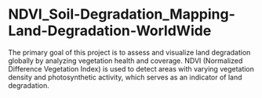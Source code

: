# NDVI_Soil-Degradation_Mapping-Land-Degradation-WorldWide
The primary goal of this project is to assess and visualize land degradation globally by analyzing vegetation health and coverage. NDVI (Normalized Difference Vegetation Index) is used to detect areas with varying vegetation density and photosynthetic activity, which serves as an indicator of land degradation.
